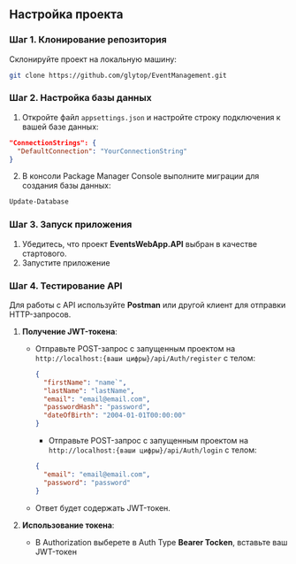 ## Настройка проекта

### Шаг 1. Клонирование репозитория

Склонируйте проект на локальную машину:

```bash
git clone https://github.com/glytop/EventManagement.git
```

### Шаг 2. Настройка базы данных

1. Откройте файл `appsettings.json` и настройте строку подключения к вашей базе данных:

```json
"ConnectionStrings": {
  "DefaultConnection": "YourConnectionString"
}
```

2. В консоли Package Manager Console выполните миграции для создания базы данных:

```bash
Update-Database
```

### Шаг 3. Запуск приложения

1. Убедитесь, что проект **EventsWebApp.API** выбран в качестве стартового.
2. Запустите приложение

### Шаг 4. Тестирование API

Для работы с API используйте **Postman** или другой клиент для отправки HTTP-запросов.

1. **Получение JWT-токена**:

   - Отправьте POST-запрос с запущенным проектом на `http://localhost:{ваши цифры}/api/Auth/register` с телом:
     ```json
     {
       "firstName": "name`",
       "lastName": "lastName",
       "email": "email@email.com",
       "passwordHash": "password",
       "dateOfBirth": "2004-01-01T00:00:00"
     }
     ```
     - Отправьте POST-запрос с запущенным проектом на `http://localhost:{ваши цифры}/api/Auth/login` с телом:
     ```json
     {
       "email": "email@email.com",
       "password": "password"
     }
     ```
   - Ответ будет содержать JWT-токен.

2. **Использование токена**:

   - В Authorization выберете в Auth Type **Bearer Tocken**, вставьте ваш JWT-токен
